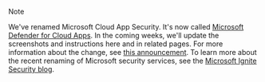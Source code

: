 > [!NOTE]
> We've renamed Microsoft Cloud App Security. It's now called [Microsoft Defender for Cloud Apps](https://aka.ms/defender-for-cloud-apps). In the coming weeks, we'll update the screenshots and instructions here and in related pages. For more information about the change, see [this announcement](https://aka.ms/defender-for-cloud-apps-Igniteblog). To learn more about the recent renaming of Microsoft security services, see the [Microsoft Ignite Security blog](https://aka.ms/secblg11).
